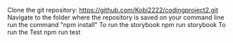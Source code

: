Clone the git repository: https://github.com/Kobi2222/codingproject2.git
Navigate to the folder where the repository is saved on your command line
run the command "npm install"
To run the storybook
npm run storybook
To run the Test
npm run test
